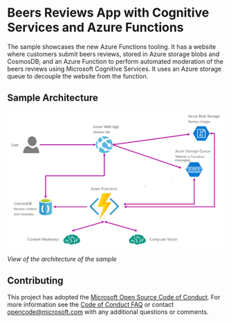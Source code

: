 # Beers Reviews App with Cognitive Services and Azure Functions #

The sample showcases the new Azure Functions tooling. It has a website where customers submit beers reviews, stored in Azure storage blobs and CosmosDB; and an Azure Function to perform automated moderation of the beers reviews using Microsoft Cognitive Services. It uses an Azure storage queue to decouple the website from the function.

## Sample Architecture ##

![](img/architecture.png)

_View of the architecture of the sample_

## Contributing ##

This project has adopted the [Microsoft Open Source Code of Conduct](https://opensource.microsoft.com/codeofconduct/). For more information see the [Code of Conduct FAQ](https://opensource.microsoft.com/codeofconduct/faq/) or contact [opencode@microsoft.com](mailto:opencode@microsoft.com) with any additional questions or comments.